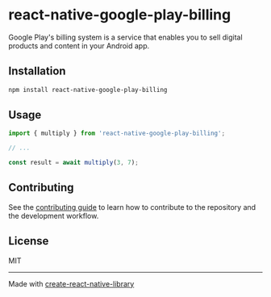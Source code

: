 # react-native-google-play-billing

Google Play's billing system is a service that enables you to sell digital products and content in your Android app.

## Installation

```sh
npm install react-native-google-play-billing
```

## Usage

```js
import { multiply } from 'react-native-google-play-billing';

// ...

const result = await multiply(3, 7);
```

## Contributing

See the [contributing guide](CONTRIBUTING.md) to learn how to contribute to the repository and the development workflow.

## License

MIT

---

Made with [create-react-native-library](https://github.com/callstack/react-native-builder-bob)
